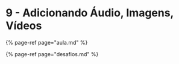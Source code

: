 # 9 - Adicionando Áudio, Imagens, Vídeos

{% page-ref page="aula.md" %}

{% page-ref page="desafios.md" %}

